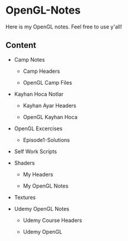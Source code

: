 <h1>OpenGL-Notes</h1>
<p>Here is my OpenGL notes. Feel free to use y'all!</p>

<h2><b>Content</b></h2>
<ul>
  <li><p>Camp Notes</p></li>
  <ul>
    <li><p>Camp Headers</p></li>
    <li><p>OpenGL Camp Files</p></li>
  </ul>
  <li><p>Kayhan Hoca Notlar</p></li>
  <ul>
    <li><p>Kayhan Ayar Headers</p></li>
    <li><p>OpenGL Kayhan Hoca</p></li>
  </ul>
  <li><p>OpenGL Excercises</p></li>
  <ul>
    <li><p>Episode1-Solutions</p></li>
  </ul>
  <li><p>Self Work Scripts</p></li>
  <li><p>Shaders</p></li>
  <ul>
    <li><p>My Headers</p></li>
    <li><p>My OpenGL Notes</p></li>
  </ul>
  <li><p>Textures</p></li>
  <li><p>Udemy OpenGL Notes</p></li>
  <ul>
    <li><p>Udemy Course Headers</p></li>
    <li><p>Udemy OpenGL</p></li>
  </ul>
</ul>
